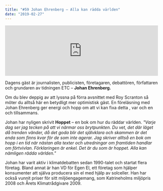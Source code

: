 ```yaml
---
title: "#59 Johan Ehrenberg – Alla kan rädda världen"
date: "2019-02-27"
---
```


<iframe src="https://w.soundcloud.com/player/?url=https%3A//api.soundcloud.com/tracks/582124821&amp;color=%23001665&amp;auto_play=false&amp;hide_related=false&amp;show_comments=true&amp;show_user=true&amp;show_reposts=false&amp;show_teaser=true" width="100%" height="166" frameborder="no" scrolling="no"></iframe>

Dagens gäst är journalisten, publicisten, företagaren, debattören, författaren och grundaren av tidningen ETC – **Johan Ehrenberg.**

Om du blev deppig av att lyssna på förra avsnittet med Roy Scranton så möter du alltså här en betydligt mer optimistisk gäst. En föreläsning med Johan Ehrenberg ger energi och hopp om att vi kan fixa detta , var och en och tillsammans.

Johan har nyligen skrivit **Hoppet** – en bok om hur du räddar världen. _"Varje dag ser jag tecken på att vi närmar oss brytpunkten. Du vet, det där läget då trenden vänder, då det goda blir det självklara och skammen är det enda som finns kvar för de som inte agerar. Jag skriver alltså en bok om hopp i en tid när nästan alla texter och utredningar om framtiden handlar om förtvivlan. Förklaringen är enkel. Det är du som är hoppet. Alla kan nämligen rädda världen."_

Johan har varit aktiv i klimatdebatten sedan 1990-talet och startat flera företag. Bland annat är han VD för Egen El, ett företag som hjälper konsumenter att själva producera sin el med hjälp av solceller. Han har också vunnit priser för sitt miljöengagemang, som Katrineholms miljöpris 2008 och Årets Klimatrådgivare 2009.
